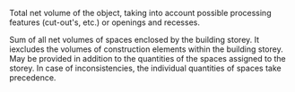 Total net volume of the object, taking into account possible processing features (cut-out's, etc.) or openings and recesses.


<!-- comment -->


Sum of all net volumes of spaces enclosed by the building storey. It iexcludes the volumes of construction elements within the building storey. May be provided in addition to the quantities of the spaces assigned to the storey. In case of inconsistencies, the individual quantities of spaces take precedence.

